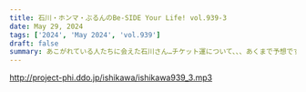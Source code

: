 ```yaml
---
title: 石川・ホンマ・ぶるんのBe-SIDE Your Life! vol.939-3
date: May 29, 2024
tags: ['2024', 'May 2024', 'vol.939']
draft: false
summary: あこがれている人たちに会えた石川さん…チケット運について、、、あくまで予想です。
---
```


http://project-phi.ddo.jp/ishikawa/ishikawa939_3.mp3
